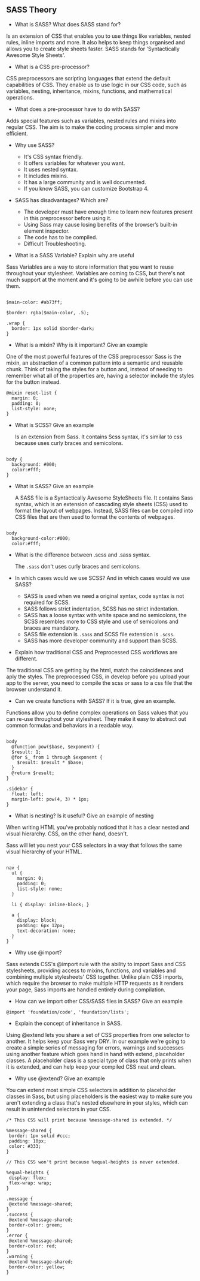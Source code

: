 ## SASS Theory

- What is SASS? What does SASS stand for?

Is an extension of CSS that enables you to use things like variables, nested rules, inline imports and more. It also helps to keep things organised and allows you to create style sheets faster.
SASS stands for 'Syntactically Awesome Style Sheets'.

- What is a CSS pre-processor?

CSS preprocessors are scripting languages that extend the default capabilities of CSS.
They enable us to use logic in our CSS code, such as variables, nesting, inheritance, mixins, functions, and mathematical operations.

- What does a pre-processor have to do with SASS?

Adds special features such as variables, nested rules and mixins into regular CSS.
The aim is to make the coding process simpler and more efficient.

- Why use SASS?

  - It's CSS syntax friendly.
  - It offers variables for whatever you want.
  - It uses nested syntax.
  - It includes mixins.
  - It has a large community and is well documented.
  - If you know SASS, you can customize Bootstrap 4.

- SASS has disadvantages? Which are?

  - The developer must have enough time to learn new features present in this preprocessor before using it.
  - Using Sass may cause losing benefits of the browser’s built-in element inspector.
  - The code has to be compiled.
  - Difficult Troubleshooting.

- What is a SASS Variable? Explain why are useful

Sass Variables are a way to store information that you want to reuse throughout your stylesheet. Variables are coming to CSS, but there's not much support at the moment and it's going to be awhile before you can use them.

```

$main-color: #ab73ff;

$border: rgba($main-color, .5);

.wrap {​​
  border: 1px solid $border-dark;
}​​

```

- What is a mixin? Why is it important? Give an example

One of the most powerful features of the CSS preprocessor Sass is the mixin, an abstraction of a common pattern into a semantic and reusable chunk. Think of taking the styles for a button and, instead of needing to remember what all of the properties are, having a selector include the styles for the button instead.

```
@mixin reset-list {
  margin: 0;
  padding: 0;
  list-style: none;
}
```

- What is SCSS? Give an example

  Is an extension from Sass. It contains Scss syntax, it's similar to css because uses curly braces and semicolons.

```

body {​​
  background: #000;
  color:#fff;
}​​

```

- What is SASS? Give an example

  A SASS file is a Syntactically Awesome StyleSheets file. It contains Sass syntax, which is an extension of cascading style sheets (CSS) used to format the layout of webpages. Instead, SASS files can be compiled into CSS files that are then used to format the contents of webpages.

```

body
  background-color:#000;
  color:#fff;

```

- What is the difference between .scss and .sass syntax.

  The `.sass` don't uses curly braces and semicolons.

- In which cases would we use SCSS? And in which cases would we use SASS?

  - SASS is used when we need a original syntax, code syntax is not required for SCSS.
  - SASS follows strict indentation, SCSS has no strict indentation.
  - SASS has a loose syntax with white space and no semicolons, the SCSS resembles more to CSS style and use of semicolons and braces are mandatory.
  - SASS file extension is `.sass` and SCSS file extension is `.scss`.
  - SASS has more developer community and support than SCSS.

- Explain how traditional CSS and Preprocessed CSS workflows are different.

The traditional CSS are getting by the html, match the coincidences and aply the styles. The preprocessed CSS, in develop before you upload your app to the server, you need to compile the scss or sass to a css file that the browser understand it.

- Can we create functions with SASS? If it is true, give an example.

Functions allow you to define complex operations on Sass values that you can re-use throughout your stylesheet. They make it easy to abstract out common formulas and behaviors in a readable way.

```

body
  @function pow($base, $exponent) {
  $result: 1;
  @for $_ from 1 through $exponent {
    $result: $result * $base;
  }
  @return $result;
}

.sidebar {
  float: left;
  margin-left: pow(4, 3) * 1px;
}

```

- What is nesting? Is it useful? Give an example of nesting

When writing HTML you've probably noticed that it has a clear nested and visual hierarchy. CSS, on the other hand, doesn't.

Sass will let you nest your CSS selectors in a way that follows the same visual hierarchy of your HTML.

```

nav {
  ul {
    margin: 0;
    padding: 0;
    list-style: none;
  }

  li { display: inline-block; }

  a {
    display: block;
    padding: 6px 12px;
    text-decoration: none;
  }
}

```

- Why use @import?

Sass extends CSS's @import rule with the ability to import Sass and CSS stylesheets, providing access to mixins, functions, and variables and combining multiple stylesheets' CSS together. Unlike plain CSS imports, which require the browser to make multiple HTTP requests as it renders your page, Sass imports are handled entirely during compilation.

- How can we import other CSS/SASS files in SASS? Give an example

 ```
@import 'foundation/code', 'foundation/lists';
```

- Explain the concept of inheritance in SASS.

 Using @extend lets you share a set of CSS properties from one selector to another. It helps keep your Sass very DRY. In our example we're going to create a simple series of messaging for errors, warnings and successes using another feature which goes hand in hand with extend, placeholder classes. A placeholder class is a special type of class that only prints when it is extended, and can help keep your compiled CSS neat and clean.

- Why use @extend? Give an example

You can extend most simple CSS selectors in addition to placeholder classes in Sass, but using placeholders is the easiest way to make sure you aren't extending a class that's nested elsewhere in your styles, which can result in unintended selectors in your CSS.

 ```
/* This CSS will print because %message-shared is extended. */

%message-shared {
  border: 1px solid #ccc;
  padding: 10px;
  color: #333;
}

// This CSS won't print because %equal-heights is never extended.

%equal-heights {
  display: flex;
  flex-wrap: wrap;
}

.message {
  @extend %message-shared;
}
.success {
  @extend %message-shared;
  border-color: green;
}
.error {
  @extend %message-shared;
  border-color: red;
}
.warning {
  @extend %message-shared;
  border-color: yellow;
}
